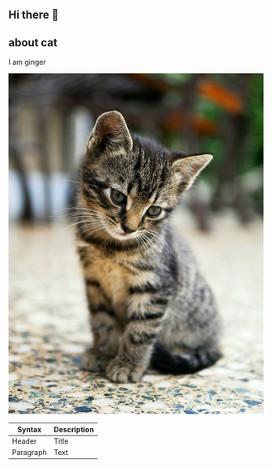 ## Hi there 👋

## about cat

I am ginger

![cat](./images/cat.jpeg)

<!-- New changes -->
| Syntax | Description |
| ----------- | ----------- |
| Header | Title |
| Paragraph | Text |
<!--
**payalrattan/payalrattan** is a ✨ _special_ ✨ repository because its `README.md` (this file) appears on your GitHub profile.

Here are some ideas to get you started:

- 🔭 I’m currently working on ...
- 🌱 I’m currently learning ...
- 👯 I’m looking to collaborate on ...
- 🤔 I’m looking for help with ...
- 💬 Ask me about ...
- 📫 How to reach me: ...
- 😄 Pronouns: ...
- ⚡ Fun fact: ...
-->
